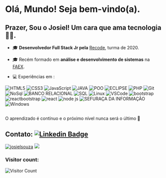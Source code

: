 # Olá, Mundo! Seja bem-vindo(a).

## Prazer, Sou o Josiel!   Um cara que ama tecnologia👨‍💻.

 - 🎓 **Desenvolvedor Full Stack Jr pela** [Recode](https://www.recodepro.org.br/), turma de 2020.
 
- 🎓 Recém formado em  **análise e desenvolvimento de sistemas** na [FAEX](https://faex.edu.br/).

- 💻 Experiências em :

![HTML5](https://img.shields.io/badge/-HTML5-E34F26?style=flat-square&logo=html5&logoColor=white)
![CSS3](https://img.shields.io/badge/-CSS3-549FDE?style=flat-square&logo=css3&logoColor=white)
![JavaScript](https://img.shields.io/badge/-JavaScript-F7B93E?style=flat-square&logo=javascript&logoColor=fff)
![JAVA](https://img.shields.io/badge/-JAVA-696969?style=flat-square&logo=JAVA&logoColor=DimGray)
![POO](https://img.shields.io/badge/-POO-00ADEF?style=flat-square&logo=POO&logoColor=white)
![ECLIPSE](https://img.shields.io/badge/-ECLIPSE-00ADEF?style=flat-square&logo=ECLIPSE&logoColor=white)
![PHP](https://img.shields.io/badge/-PHP-8892BF?style=flat-square&logo=php&logoColor=white)
![Git](https://img.shields.io/badge/-Git-F05032?style=flat-square&logo=git&logoColor=white)
![NoSql](https://img.shields.io/badge/-NoSql-4B0082?style=flat-square&logo=NoSql&logoColor=white)
![BANCO RELACIONAL](https://img.shields.io/badge/-banco%20relacional-483D8B?style=flat-square&logo=RELACIONAL&logoColor=white)
![SQL](https://img.shields.io/badge/-SQL-1E90FF?style=flat-square&logo=SQL&logoColor=white)
![Linux](https://img.shields.io/badge/-Linux-16C60C?style=flat-square&logo=linux&logoColor=white)
![VSCode](https://img.shields.io/badge/-VSCode-0085D1?style=flat-square&logo=visual-studio-code&logoColor=white)
![bootstrap](https://img.shields.io/badge/-bootstrap-4B0082?style=flat-square&logo=bootstrap4&logoColor=white)
![reactbootstrap](https://img.shields.io/badge/-reactbootstrap-483D8B?style=flat-square&logo=reactbootstrap&logoColor=white)
![react](https://img.shields.io/badge/-react-483D8B?style=flat-square&logo=react&logoColor=white)
![node js](https://img.shields.io/badge/-node.js-32CD32?style=flat-square&logo=node.js&logoColor=white)
![SEFURAÇA DA INFORMAÇÃO](https://img.shields.io/badge/-segurança%20da%20informação-1E90FF?style=flat-square&logo=segurança&logoColor=white)
![Windows](https://img.shields.io/badge/-Windows-00ADEF?style=flat-square&logo=windows&logoColor=white)


 ##


O aprendizado é contínuo e o próximo nível nunca será o último  🚀 

##

## Contato:	[![Linkedin Badge](https://img.shields.io/badge/-LinkedIn-blue?style=flat-square&logo=Linkedin&logoColor=white&link=https://www.linkedin.com/in/josiel-souza/804076188/)](https://www.linkedin.com/in/josiel-souza/-804076188/)


   <a href="https://github.com/josielsouza"><img src="https://github-readme-stats.vercel.app/api?username=josielsouza&show_icons=true&theme=dark&include_all_commits=true&count_private=true" alt="josielsouza"/></a>
  <a href="https://github.com/josielsouza"><img src="https://github-readme-stats.vercel.app/api/top-langs/?username=josielsouza&layout=compact&theme=dark"/></a> 
  
  ### Visitor count:
![Visitor Count](https://profile-counter.glitch.me/josielsouza/count.svg)
 

